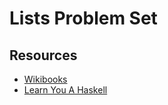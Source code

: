 # Lists Problem Set

## Resources
- [Wikibooks](https://en.wikibooks.org/wiki/Haskell/Lists_and_tuples)
- [Learn You A Haskell](http://learnyouahaskell.com/starting-out)

